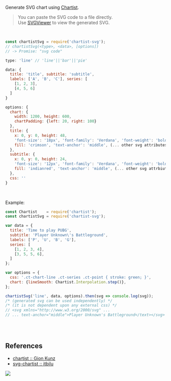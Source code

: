 Generate SVG chart using [Chartist].
> You can paste the SVG code to a file directly. \
> Use [SVGViewer](https://www.svgviewer.dev) to view the generated SVG.

<br>

```javascript
const chartistSvg = require('chartist-svg');
// chartistSvg(<type>, <data>, [options])
// -> Promise: "svg code"

type: 'line' // 'line'||'bar'||'pie'

data: {
  title: 'title', subtitle: 'subtitle',
  labels: ['A', 'B', 'C'], series: [
    [1, 2, 3],
    [4, 5, 6]
  ]
}

options: {
  chart: {
    width: 1200, height: 600,
    chartPadding: {left: 20, right: 100}
  },
  title: {
    x: 0, y: 0, height: 48,
    'font-size': '18px', 'font-family': 'Verdana', 'font-weight': 'bold',
    fill: 'crimson', 'text-anchor': 'middle', (... other svg attributes)
  },
  subtitle: {
    x: 0, y: 0, height: 24,
    'font-size': '12px', 'font-family': 'Verdana', 'font-weight': 'bold',
    fill: 'indianred', 'text-anchor': 'middle', (... other svg attrbiutes)
  },
  css: ''
}
```

<br>

Example:

```javascript
const Chartist    = require('chartist');
const chartistSvg = require('chartist-svg');

var data = {
  title: 'Time to play PUBG',
  subtitle: 'Player Unknown\'s Battleground',
  labels: ['P', 'U', 'B', 'G'],
  series: [
    [1, 2, 3, 4],
    [3, 5, 5, 6],
  ]
};

var options = {
  css: '.ct-chart-line .ct-series .ct-point { stroke: green; }',
  chart: {lineSmooth: Chartist.Interpolation.step()},
};

chartistSvg('line', data, options).then(svg => console.log(svg));
/* (generated svg can be used independently) */
/* (it is not dependent upon any external css) */
// <svg xmlns="http://www.w3.org/2000/svg" ...
// ... text-anchor="middle">Player Unknown's Battleground</text></svg>
```

<br>
<br>


## References

- [chartist :: Gion Kunz][Chartist]
- [svg-chartist :: itbilu](https://www.npmjs.com/package/svg-chartist)

[Chartist]: https://www.npmjs.com/package/chartist

![](https://ga-beacon.deno.dev/G-RC63DPBH3P:SH3Eq-NoQ9mwgYeHWxu7cw/github.com/nodef/chartist-svg)
